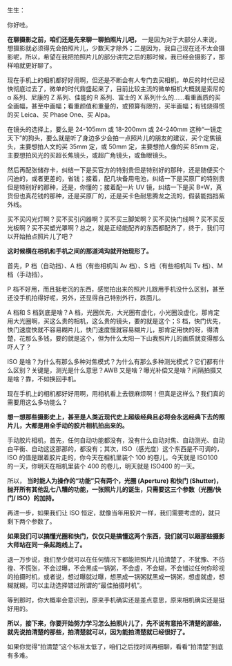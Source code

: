 生生：

你好哇。

**在聊摄影之前，咱们还是先来聊一聊拍照片儿吧，** 一是因为对于大部分人来说，想摄影就必须得先会拍照片儿，少数天才除外；二是因为，我自己现在还不太会摄影呢，所以，希望在我把拍照片儿的部分讲完之后的那时候，我已经会摄影了，那样咱就更好聊了。

现在手机上的相机都好好用啊，但还是不断会有人专门去买相机，单反的时代已经快彻底过去了，微单的时代鼎盛起来了，目前比较主流的微单相机大概就是索尼的 α 系列、尼康的 Z 系列、佳能的 R 系列、富士的 X 系列什么的……看重画质的买全画幅，甚至中画幅；看重颜值和重量的，或预算有限的，买半画幅；有钱烧得慌的买 Leica、买 Phase One、买 Alpa。

在镜头的选择上，要么是 24-105mm 或 18-200mm 或 24-240mm 这种“一镜走天下”的狗头，要么就是听了身边多少会拍一点照片儿的朋友的建议，买个定焦镜头，主要想拍人文的买 35mm 定，或 50mm 定，主要想拍人像的买 85mm 定，主要想拍风光的买超长焦镜头，或超广角镜头，或鱼眼镜头。

然后再配张储存卡，纠结一下是买官方的特别贵但是特别好的那种，还是随便买个闪迪的，或者更差的，省钱；接着，配几块备用电池，纠结一下是买原厂的特别贵但是特别好的那种，还是，你懂的；接着配一片 UV 镜，纠结一下是买 B+W，真货但也真花钱的那种，还是买原厂的，还是买卡色耐思腾龙之流的，假装能挡挡紫外线。

买不买闪光灯啊？买不买引闪器啊？买不买三脚架啊？买不买快门线啊？买不买反光板啊？买不买塑光罩啊？总之，就是正经能配齐的东西都配齐了，终于，我们可以开始拍点照片儿了吧？

**这时候横在相机和手机之间的那道鸿沟就开始现形了。**

首先，P 档（自动挡）、A 档（有些相机叫 Av 档）、S 档（有些相机叫 Tv 档）、M 档（手动挡）。

P 档不好用，而且挺老沉的东西，感觉拍出来的照片儿跟用手机没什么区别，甚至还没手机拍得好呢，另外，还显得自己特别外行，跌面儿。

A 档和 S 档到底是啥？A 档，光圈优先，大光圈有虚化，小光圈没虚化，那肯定用大光圈啊，买这么贵的相机，这么贵的镜头，要的就是这个；S 档，快门优先，快门速度快就不容易糊片儿，快门速度慢就容易糊片儿，那肯定用快的呀，得清楚，花那么多钱，要的就是这个，但为什么太阳一下山我照片儿的画质就变得那么吓人了？

ISO 是啥？为什么有那么多种对焦模式？为什么有那么多种测光模式？它们都有什么区别？关键是，测光是什么意思？AWB 又是啥？曝光补偿又是啥？间隔拍摄又是啥？靠，不如换回手机。

现在手机上的相机都好好用啊，用相机看上去很麻烦啊！但真是这样么？我们真的需要用这么多功能么？

**想一想那些摄影史上，甚至是人类近现代史上超级经典且必将会永远经典下去的照片儿，大都是用全手动的胶片相机拍出来的。**

手动胶片相机，首先，任何自动功能都没有，没有什么自动对焦、自动测光、自动白平衡、自动这这那那的，都没有；其次，ISO（感光度）这个东西是不可调的，ISO 的值是跟着胶片走的，你今天在相机里装个 100 的卷儿，今天就是 ISO100 的一天，你明天在相机里装个 400 的卷儿，明天就是 ISO400 的一天。

所以， **当时能人为操作的“功能”只有两个，光圈 (Aperture) 和快门 (Shutter)，抛开所有其他乱七八糟的功能，一张照片儿的诞生，只需要这三个参数（光圈/快门/ ISO）的加持。**

再进一步，如果我们让 ISO 恒定，就像当年用胶片一样，我们需要考虑的，就只剩下两个参数了。

**如果我们可以搞懂光圈和快门，仅仅只是搞懂这两个东西，我们就可以跟那些摄影大师站在同一条起跑线上了。**

退一万步说，我们至少就可以在任何情况下都能把照片儿拍清楚了，不犹豫、不彷徨、不慌张，不会过曝，不会黑成一锅粥，不会虚，不会糊，不会错过任何你珍视的拍摄时机，或者说，想过曝就过曝，想黑成一锅粥就黑成一锅粥，想虚就虚，想糊就糊，可以主动选择错过所谓的“最佳拍摄时机”。

等到那时，你大概率会意识到，原来手机确实还是差点意思，原来相机确实还是挺好用的。

**所以，接下来，你要开始努力学习怎么拍照片儿了，先不说有意拍不清楚的那些，就先说拍清楚的那些，拍清楚就可以，因为能拍清楚就已经很好了。**

如果你觉得“拍清楚”这个标准太低了，咱们之后找时间再细聊，看看“拍清楚”到底有多难。